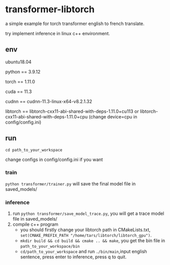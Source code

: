 # transformer-libtorch

a simple example for torch transformer english to french translate.

try implement inference in linux c++ environment.

## env

ubuntu18.04

python == 3.9.12

torch == 1.11.0

cuda == 11.3

cudnn == cudnn-11.3-linux-x64-v8.2.1.32

libtorch == libtorch-cxx11-abi-shared-with-deps-1.11.0+cu113 or libtorch-cxx11-abi-shared-with-deps-1.11.0+cpu (change device=cpu in config/config.ini)

## run

`cd path_to_your_workspace`

change configs in config/config.ini if you want

### train

`python transformer/trainer.py` will save the final model file in saved_models/

### inference

1. run `python transformer/save_model_trace.py`, you will get a trace model file in saved_models/
2. compile c++ program
   - you should firstly change your libtorch path in CMakeLists.txt, `set(CMAKE_PREFIX_PATH "/home/tars/libtorch/libtorch_gpu")`.
   - `mkdir build && cd build && cmake .. && make`, you get the bin file in `path_to_your_workspace/bin`
   - `cd/path_to_your_workspace` and run `./bin/main`,input english sentence, press enter to inference, press q to quit.
